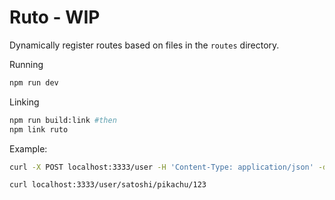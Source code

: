 # Ruto - WIP

Dynamically register routes based on files in the `routes` directory.

Running
```bash
npm run dev
```

Linking
```bash
npm run build:link #then
npm link ruto
```

Example:
```bash
curl -X POST localhost:3333/user -H 'Content-Type: application/json' -d '{"name": "alo"}'

curl localhost:3333/user/satoshi/pikachu/123
```
